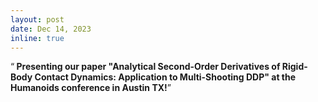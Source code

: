 ```yaml
---
layout: post
date: Dec 14, 2023
inline: true
---
```


 <q><b> Presenting our paper "Analytical Second-Order Derivatives of Rigid-Body Contact Dynamics: Application to Multi-Shooting DDP" at the Humanoids conference in Austin TX!

